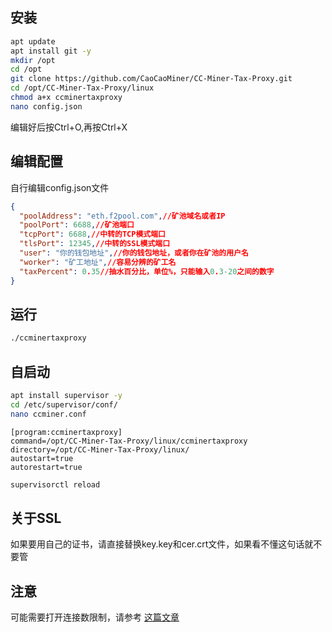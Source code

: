 ## 安装
``` bash
apt update 
apt install git -y
mkdir /opt
cd /opt
git clone https://github.com/CaoCaoMiner/CC-Miner-Tax-Proxy.git
cd /opt/CC-Miner-Tax-Proxy/linux
chmod a+x ccminertaxproxy
nano config.json
```
编辑好后按Ctrl+O,再按Ctrl+X


## 编辑配置

自行编辑config.json文件
``` json
{
  "poolAddress": "eth.f2pool.com",//矿池域名或者IP
  "poolPort": 6688,//矿池端口
  "tcpPort": 6688,//中转的TCP模式端口
  "tlsPort": 12345,//中转的SSL模式端口
  "user": "你的钱包地址",//你的钱包地址，或者你在矿池的用户名
  "worker": "矿工地址",//容易分辨的矿工名
  "taxPercent": 0.35//抽水百分比，单位%，只能输入0.3-20之间的数字
}
```

## 运行

``` bash
./ccminertaxproxy
```

## 自启动

``` bash
apt install supervisor -y
cd /etc/supervisor/conf/
nano ccminer.conf
```
```
[program:ccminertaxproxy]
command=/opt/CC-Miner-Tax-Proxy/linux/ccminertaxproxy
directory=/opt/CC-Miner-Tax-Proxy/linux/
autostart=true
autorestart=true
```
``` bash
supervisorctl reload
```

## 关于SSL

如果要用自己的证书，请直接替换key.key和cer.crt文件，如果看不懂这句话就不要管

## 注意

可能需要打开连接数限制，请参考 [这篇文章](https://zhuanlan.zhihu.com/p/222039408)
